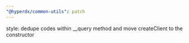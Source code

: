 ```yaml
---
"@hyperdx/common-utils": patch
---
```


style: dedupe codes within \_\_query method and move createClient to the constructor
